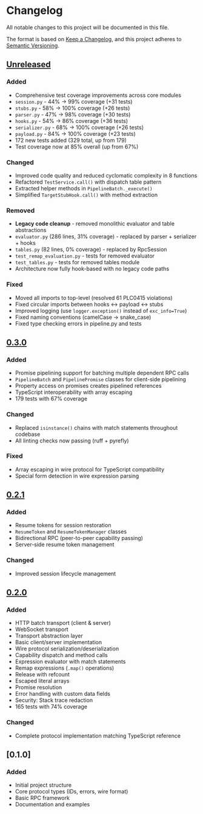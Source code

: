# Changelog

All notable changes to this project will be documented in this file.

The format is based on [Keep a Changelog](https://keepachangelog.com/en/1.0.0/),
and this project adheres to [Semantic Versioning](https://semver.org/spec/v2.0.0.html).

## [Unreleased]

### Added
- Comprehensive test coverage improvements across core modules
- `session.py` - 44% → 99% coverage (+31 tests)
- `stubs.py` - 58% → 100% coverage (+26 tests)
- `parser.py` - 47% → 98% coverage (+30 tests)
- `hooks.py` - 54% → 86% coverage (+36 tests)
- `serializer.py` - 68% → 100% coverage (+26 tests)
- `payload.py` - 84% → 100% coverage (+23 tests)
- 172 new tests added (329 total, up from 179)
- Test coverage now at 85% overall (up from 67%)

### Changed
- Improved code quality and reduced cyclomatic complexity in 8 functions
- Refactored `TestService.call()` with dispatch table pattern
- Extracted helper methods in `PipelineBatch._execute()`
- Simplified `TargetStubHook.call()` with method extraction

### Removed
- **Legacy code cleanup** - removed monolithic evaluator and table abstractions
- `evaluator.py` (286 lines, 31% coverage) - replaced by parser + serializer + hooks
- `tables.py` (82 lines, 0% coverage) - replaced by RpcSession
- `test_remap_evaluation.py` - tests for removed evaluator
- `test_tables.py` - tests for removed tables module
- Architecture now fully hook-based with no legacy code paths

### Fixed
- Moved all imports to top-level (resolved 61 PLC0415 violations)
- Fixed circular imports between hooks ↔ payload ↔ stubs
- Improved logging (use `logger.exception()` instead of `exc_info=True`)
- Fixed naming conventions (camelCase → snake_case)
- Fixed type checking errors in pipeline.py and tests

## [0.3.0]

### Added
- Promise pipelining support for batching multiple dependent RPC calls
- `PipelineBatch` and `PipelinePromise` classes for client-side pipelining
- Property access on promises creates pipelined references
- TypeScript interoperability with array escaping
- 179 tests with 67% coverage

### Changed
- Replaced `isinstance()` chains with match statements throughout codebase
- All linting checks now passing (ruff + pyrefly)

### Fixed
- Array escaping in wire protocol for TypeScript compatibility
- Special form detection in wire expression parsing

## [0.2.1]

### Added
- Resume tokens for session restoration
- `ResumeToken` and `ResumeTokenManager` classes
- Bidirectional RPC (peer-to-peer capability passing)
- Server-side resume token management

### Changed
- Improved session lifecycle management

## [0.2.0]

### Added
- HTTP batch transport (client & server)
- WebSocket transport
- Transport abstraction layer
- Basic client/server implementation
- Wire protocol serialization/deserialization
- Capability dispatch and method calls
- Expression evaluator with match statements
- Remap expressions (`.map()` operations)
- Release with refcount
- Escaped literal arrays
- Promise resolution
- Error handling with custom data fields
- Security: Stack trace redaction
- 165 tests with 74% coverage

### Changed
- Complete protocol implementation matching TypeScript reference

## [0.1.0]

### Added
- Initial project structure
- Core protocol types (IDs, errors, wire format)
- Basic RPC framework
- Documentation and examples

[Unreleased]: https://github.com/abilian/capn-python/compare/v0.3.0...HEAD
[0.3.0]: https://github.com/abilian/capn-python/compare/v0.2.1...v0.3.0
[0.2.1]: https://github.com/abilian/capn-python/compare/v0.2.0...v0.2.1
[0.2.0]: https://github.com/abilian/capn-python/releases/tag/v0.2.0
